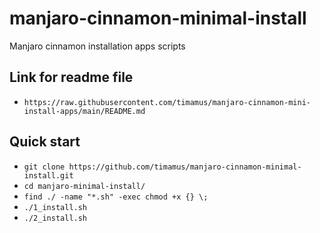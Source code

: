 # manjaro-cinnamon-minimal-install
Manjaro cinnamon installation apps scripts

## Link for readme file

- `https://raw.githubusercontent.com/timamus/manjaro-cinnamon-mini-install-apps/main/README.md`

## Quick start

- `git clone https://github.com/timamus/manjaro-cinnamon-minimal-install.git`
- `cd manjaro-minimal-install/`
- `find ./ -name "*.sh" -exec chmod +x {} \;`
- `./1_install.sh`
- `./2_install.sh`

